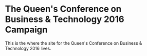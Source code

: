 # The Queen's Conference on Business &amp; Technology 2016 Campaign
This is the where the site for the Queen's Conference on Business &amp; Technology 2016 lives.
